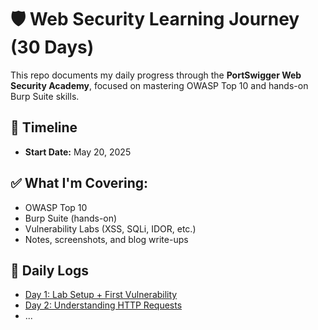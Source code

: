 # 🛡️ Web Security Learning Journey (30 Days)

This repo documents my daily progress through the **PortSwigger Web Security Academy**, focused on mastering OWASP Top 10 and hands-on Burp Suite skills.

## 📅 Timeline

- **Start Date:** May 20, 2025

## ✅ What I'm Covering:

- OWASP Top 10
- Burp Suite (hands-on)
- Vulnerability Labs (XSS, SQLi, IDOR, etc.)
- Notes, screenshots, and blog write-ups

## 📓 Daily Logs

- [Day 1: Lab Setup + First Vulnerability](./day01-setup-and-first-lab/lab-notes.md)
- [Day 2: Understanding HTTP Requests](./day02-http-basics/lab-notes.md)
- ...
